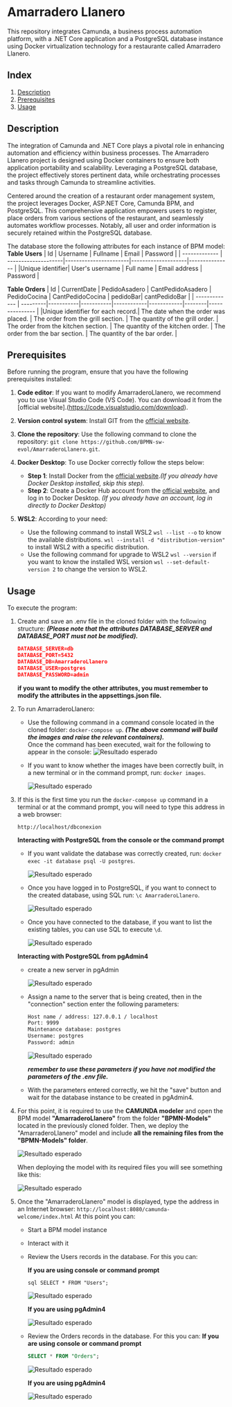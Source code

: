 #  Amarradero Llanero

This repository integrates Camunda, a business process automation platform, with a .NET Core application and a PostgreSQL database instance using Docker virtualization technology for a restaurante called Amarradero Llanero.

## Index

1. [Description](#description)
2. [Prerequisites](#prerequisites)
3. [Usage](#usage)

## Description

The integration of Camunda and .NET Core plays a pivotal role in enhancing automation and efficiency within business processes. The Amarradero Llanero project is designed using Docker containers to ensure both application portability and scalability. Leveraging a PostgreSQL database, the project effectively stores pertinent data, while orchestrating processes and tasks through Camunda to streamline activities.

Centered around the creation of a restaurant order management system, the project leverages Docker, ASP.NET Core, Camunda BPM, and PostgreSQL. This comprehensive application empowers users to register, place orders from various sections of the restaurant, and seamlessly automates workflow processes. Notably, all user and order information is securely retained within the PostgreSQL database.

The database store the following attributes for each instance of BPM model:
**Table Users**
| Id     | Username        | Fullname       | Email           | Password     |
| ------------- | --------------------|-----------------------|--------------------|--------------- |
|Unique identifier| User's username | Full name | Email address | Password |

**Table Orders**
| Id     | CurrentDate        | PedidoAsadero       | CantPedidoAsadero           | PedidoCocina     | CantPedidoCocina | pedidoBar| cantPedidoBar |
| ------------- | ---------|-----------|-----------|------------|------------|--------|--------------- |
|Unique identifier for each record.| The date when the order was placed. | The order from the grill section. | The quantity of the grill order. | The order from the kitchen section. | The quantity of the kitchen order. |  The order from the bar section.  |  The quantity of the bar order. |

## Prerequisites
Before running the program, ensure that you have the following prerequisites installed:

1. **Code editor**: If you want to modify AmarraderoLlanero, we recommend you to use Visual Studio Code (VS Code). You can download it from the [official website].(https://code.visualstudio.com/download).

2. **Version control system**: Install GIT from the [official website](https://git-scm.com/downloads).
3. **Clone the repository**: Use the following command to clone the repository: `git clone https://github.com/BPMN-sw-evol/AmarraderoLlanero.git`.
4. **Docker Desktop**: To use Docker correctly follow the steps below:
    - **Step 1**: Install Docker from the [official website](https://www.docker.com/products/docker-desktop/).*(If you already have Docker Desktop installed, skip this step).*
    - **Step 2**: Create a Docker Hub account from the [official website](https://hub.docker.com/signup), and log in to Docker Desktop.
    *(If you already have an account, log in directly to Docker Desktop)*
5. **WSL2**: According to your need:
    - Use the following command to install WSL2
    `wsl --list --o` to know the available distributions.
    `wsl --install -d "distribution-version"` to install WSL2 with a specific distribution.
    - Use the following command for upgrade to WSL2
    `wsl --version` if you want to know the installed WSL version
    `wsl --set-default-version 2` to change the version to WSL2.
    

## Usage

To execute the program:

1. Create and save an .env file in the cloned folder with the following structure:
***(Please note that the attributes DATABASE_SERVER and DATABASE_PORT must not be modified).***

    ````json
    DATABASE_SERVER=db
    DATABASE_PORT=5432
    DATABASE_DB=AmarraderoLlanero
    DATABASE_USER=postgres
    DATABASE_PASSWORD=admin
    ````
    **if you want to modify the other attributes, you must remember to modify the attributes in the appsettings.json file.**
2. To run AmarraderoLlanero:
    - Use the following command in a command console located in the cloned folder: `docker-compose up`. 
***(The above command will build the images and raise the relevant containers).***  
    Once the command has been executed, wait for the following to appear in the console:
    ![Resultado esperado](images/imagesRunning.png)
    - If you want to know whether the images have been correctly built, in a new terminal or in the command prompt, run:  `docker images`.

        ![Resultado esperado](images/docker-images.png)


3.  If this is the first time you run the `docker-compose up` command in a terminal or at the command prompt, you will need to type this address in a web browser:

    ```url
    http://localhost/dbconexion
    ```

    **Interacting with PostgreSQL from the console or the command prompt**

    - If you want validate the database was correctly created, run: `docker exec -it database psql -U postgres`.

        ![Resultado esperado](images/Postgres.png)

    - Once you have logged in to PostgreSQL, if you want to connect to the created database, using SQL run: `\c AmarraderoLlanero`.

      ![Resultado esperado](images/ConnectDatabase.png)

    - Once you have connected to the database, if you want to list the existing tables, you can use SQL to execute `\d`.

      ![Resultado esperado](images/tablasDB.png)

    **Interacting with PostgreSQL from pgAdmin4**

    - create a new server in pgAdmin

      ![Resultado esperado](images/createServer.png)

    - Assign a name to the server that is being created, then in the "connection" section enter the following parameters:

      ```txt
      Host name / address: 127.0.0.1 / localhost
      Port: 9999
      Maintenance database: postgres
      Username: postgres
      Password: admin
      ```

      ![Resultado esperado](images/createdServer.png)

      **_remember to use these parameters if you have not modified the parameters of the .env file._**

    - With the parameters entered correctly, we hit the "save" button and wait for the database instance to be created in pgAdmin4.


4. For this point, it is required to use the **CAMUNDA modeler** and open the BPM model **"AmarraderoLlanero"** from the folder **"BPMN-Models"** located in the previously cloned folder.
Then, we deploy the "AmarraderoLlanero" model and include **all the remaining files from the "BPMN-Models" folder**.

    ![Resultado esperado](images/camunda-modeler.png)
    
    When deploying the model with its required files you will see something like this:
    
    ![Resultado esperado](images/process-deployed.png)

5.  Once the "AmarraderoLlanero" model is displayed, type the address in an Internet browser: `http://localhost:8080/camunda-welcome/index.html`
    At this point you can: 
    
    - Start a BPM model instance 
    - Interact with it 
    - Review the Users records in the database. For this you can:
    
        **If you are using console or command prompt**
        
        `sql
            SELECT * FROM "Users";
            `

        ![Resultado esperado](images/tablaUsers.png)

        **If you are using pgAdmin4**

        ![Resultado esperado](images/tablaUserspgAdmin.png)

     - Review the Orders records in the database. For this you can:
     **If you are using console or command prompt**
         ````sql
         SELECT * FROM "Orders";
         ````
         ![Resultado esperado](images/tablaOrders.png)

        **If you are using pgAdmin4**

        ![Resultado esperado](images/tablaOrderspgAdmin.png)
